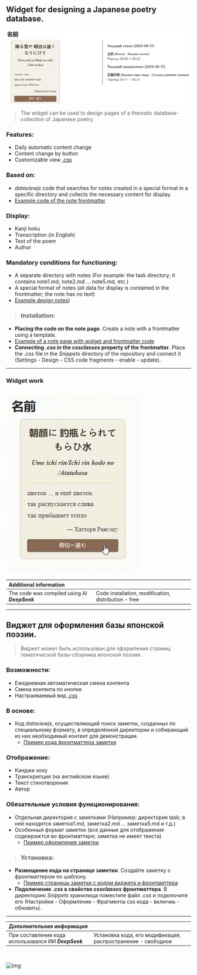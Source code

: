 ## Widget for designing a Japanese poetry database.
![note_img](https://github.com/viiksi454/widget-with-daily-and-sequential-change-of-selected-haiku/blob/main/images/note_img.jpeg)
>The widget can be used to design pages of a thematic database-collection of Japanese poetry.
### Features:
- Daily automatic content change
- Content change by button
- Customizable view _[.css](https://github.com/viiksi454/widget-with-daily-and-sequential-change-of-selected-haiku/blob/main/css/haiku.css)_
### Based on:
- _dataviewjs_ code that searches for notes created in a special format in a specific directory and collects the necessary content for display.
- [Example code of the note frontmatter](https://github.com/viiksi454/widget-with-daily-and-sequential-change-of-selected-haiku/blob/main/md/note%20frontmatter.md)
### Display:
- Kanji hoku
- Transcription (in English)
- Text of the poem
- Author
### Mandatory conditions for functioning:
- A separate directory with notes (For example: the task directory; it contains note1.md, note2.md ... note5.md, etc.)
- A special format of notes (all data for display is contained in the frontmatter; the note has no text)
- [Example design notes](https://github.com/viiksi454/widget-with-daily-and-sequential-change-of-selected-haiku/blob/main/md/%D0%B2%D0%B5%D1%81%D0%B5%D0%BD%D0%BD%D0%B5%D0%B5%20%D0%BC%D0%BE%D1%80%D0%B5.md))
>### Installation:
- **Placing the code on the note page**. Create a note with a frontmatter using a template. 
- [Example of a note page with widget and frontmatter code](https://github.com/viiksi454/widget-with-daily-and-sequential-change-of-selected-haiku/blob/main/md/widget.md)
- **Connecting _.css_ in the _cssclasses_ property of the frontmatter**. Place the _.css_ file in the _Snippets_ directory of the repository and connect it (Settings - Design - CSS code fragments - enable - update).
---
### Widget work
![widget_work](https://github.com/viiksi454/widget-with-daily-and-sequential-change-of-selected-haiku/blob/main/images/widget_work.gif)
---

|**Additional information**| |
| :------------------------ | :------------------- |
|The code was compiled using AI **_DeepSeek_**|Code installation, modification, distribution - free|---
---
## Виджет для оформления базы японской поэзии.
>Виджет может быть использован для оформления страниц тематической базы-сборника японской поэзии.
### Возможности:
- Ежедневная автоматическая смена контента
- Смена контента по кнопке
- Настраиваемый вид _[.css](https://github.com/viiksi454/widget-with-daily-and-sequential-change-of-selected-haiku/blob/main/css/haiku.css)_
### В основе:
- Код _dataviewjs_, осуществляющий поиск заметок, созданных по специальному формату, в определённой директории и собирающий из них необходимый контент для демонстрации.
  - [Пример кода фронтматтера заметки](https://github.com/viiksi454/widget-with-daily-and-sequential-change-of-selected-haiku/blob/main/md/note%20frontmatter.md)
### Отображение:
- Канджи хоку
- Транскрипция (на английском языке)
- Текст стихотворения
- Автор 
### Обязательные условия функционирования:
- Отдельная директория с заметками (Например: директория task; в ней находятся заметка1.md, заметка2.md ... заметка5.md и т.д.)
- Особенный формат заметок (все данные для отображения содежражтся во фронтматтере; заметка не имеет текста)
  - [Пример оформления заметки](https://github.com/viiksi454/widget-with-daily-and-sequential-change-of-selected-haiku/blob/main/md/%D0%B2%D0%B5%D1%81%D0%B5%D0%BD%D0%BD%D0%B5%D0%B5%20%D0%BC%D0%BE%D1%80%D0%B5.md)
>### Установка:
- **Размещение кода на странице заметки**. Создайте заметку с фронтматтером по шаблону.
  - [Пример страницы заметки с кодом виджета и фронтамттера](https://github.com/viiksi454/widget-with-daily-and-sequential-change-of-selected-haiku/blob/main/md/widget.md)
- **Подключение _.css_ в свойстве _cssclasses_ фронтматтера**. В директорию _Snippets_ хранилища поместите файл _.css_ и подключите его (Настройки - Оформление - Фрагменты css кода - включиь - обновить).
---

|**Дополнительная информация**| |
| :------------------------ | :------------------- |
|При составлении кода использовался ИИ **_DeepSeek_**|Установка кода, его модификация, распространение - свободное|

<br>

![img](https://downloader.disk.yandex.com.am/preview/c00e8bccf824f792c1ade9651b8bdde9f6a3b825de096b0f1814c6284e881c44/68a38c14/VqwnwjBbMuX8CyV0k46yU4yajM_mF87xyrLt1WuSVMEcV_Xji8bL6oq6DSQNRzogkpekzmDrEjRfVFOD1dwBnQ%3D%3D?uid=0&filename=f001.jpg&disposition=inline&hash=&limit=0&content_type=image%2Fjpeg&owner_uid=0&tknv=v3&size=2048x2048)
